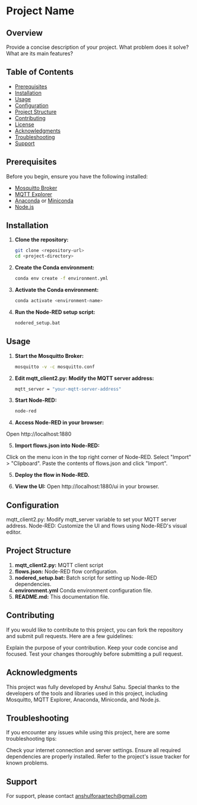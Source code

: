 # Project Name

## Overview

Provide a concise description of your project. What problem does it solve? What are its main features?

## Table of Contents

- [Prerequisites](#prerequisites)
- [Installation](#installation)
- [Usage](#usage)
- [Configuration](#configuration)
- [Project Structure](#project-structure)
- [Contributing](#contributing)
- [License](#license)
- [Acknowledgments](#acknowledgments)
- [Troubleshooting](#troubleshooting)
- [Support](#support)

## Prerequisites

Before you begin, ensure you have the following installed:

- [Mosquitto Broker](https://mosquitto.org/download/)
- [MQTT Explorer](https://mqtt-explorer.com/)
- [Anaconda](https://www.anaconda.com/products/distribution) or [Miniconda](https://docs.conda.io/en/latest/miniconda.html)
- [Node.js](https://nodejs.org/)

## Installation

1. **Clone the repository:**

   ```bash
   git clone <repository-url>
   cd <project-directory>

2. **Create the Conda environment:**

   ```bash
   conda env create -f environment.yml

3. **Activate the Conda environment:**

   ```bash
   conda activate <environment-name>

4. **Run the Node-RED setup script:**

   ```bash
   nodered_setup.bat

## Usage

1. **Start the Mosquitto Broker:**

   ```bash
   mosquitto -v -c mosquitto.conf

2. **Edit mqtt_client2.py: Modify the MQTT server address:**

   ```bash
   mqtt_server = "your-mqtt-server-address"

3. **Start Node-RED:**

   ```bash
   node-red

4. **Access Node-RED in your browser:**

 Open http://localhost:1880

5. **Import flows.json into Node-RED:**

 Click on the menu icon in the top right corner of Node-RED.
Select "Import" > "Clipboard".
Paste the contents of flows.json and click "Import".

5. **Deploy the flow in Node-RED.**

6. **View the UI:**
   Open http://localhost:1880/ui in your browser.

## Configuration
mqtt_client2.py: Modify mqtt_server variable to set your MQTT server address.
Node-RED: Customize the UI and flows using Node-RED's visual editor.

## Project Structure

1. **mqtt_client2.py:** MQTT client script
2. **flows.json:** Node-RED flow configuration.
3. **nodered_setup.bat:** Batch script for setting up Node-RED dependencies.
4. **environment.yml** Conda environment configuration file.
5. **README.md:** This documentation file.

## Contributing

If you would like to contribute to this project, you can fork the repository and submit pull requests. Here are a few guidelines:

Explain the purpose of your contribution.
Keep your code concise and focused.
Test your changes thoroughly before submitting a pull request.

## Acknowledgments

This project was fully developed by Anshul Sahu. Special thanks to the developers of the tools and libraries used in this project, including Mosquitto, MQTT Explorer, Anaconda, Miniconda, and Node.js.

## Troubleshooting
If you encounter any issues while using this project, here are some troubleshooting tips:

Check your internet connection and server settings.
Ensure all required dependencies are properly installed.
Refer to the project's issue tracker for known problems.

## Support

For support, please contact   anshulforaartech@gmail.com